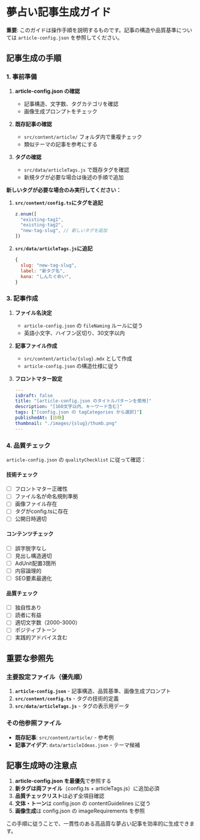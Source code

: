 # 夢占い記事生成ガイド

**重要**: このガイドは操作手順を説明するものです。記事の構造や品質基準については `article-config.json` を参照してください。

## 記事生成の手順

### 1. 事前準備
1. **article-config.json の確認**
   - 記事構造、文字数、タグカテゴリを確認
   - 画像生成プロンプトをチェック

2. **既存記事の確認**
   - `src/content/article/` フォルダ内で重複チェック
   - 類似テーマの記事を参考にする

3. **タグの確認**
   - `src/data/articleTags.js` で既存タグを確認
   - 新規タグが必要な場合は後述の手順で追加

**新しいタグが必要な場合のみ実行してください：**

1. **`src/content/config.ts`にタグを追記**
   ```typescript
   z.enum([
     "existing-tag1",
     "existing-tag2", 
     "new-tag-slug", // 新しいタグを追加
   ])
   ```

2. **`src/data/articleTags.js`に追記**
   ```javascript
   {
     slug: "new-tag-slug",
     label: "新タグ名",
     kana: "しんたぐめい",
   }
   ```

### 3. 記事作成
1. **ファイル名決定**
   - `article-config.json` の `fileNaming` ルールに従う
   - 英語小文字、ハイフン区切り、30文字以内

2. **記事ファイル作成**
   - `src/content/article/{slug}.mdx` として作成
   - `article-config.json` の構造仕様に従う

3. **フロントマター設定**
   ```yaml
   ---
   isDraft: false
   title: "[article-config.json のタイトルパターンを使用]"
   description: "[160文字以内、キーワード含む]"
   tags: ["[config.json の tagCategories から選択]"]
   publishedAt: [日時]
   thumbnail: "./images/{slug}/thumb.png"
   ---
   ```

### 4. 品質チェック
`article-config.json` の `qualityChecklist` に従って確認：

#### 技術チェック
- [ ] フロントマター正確性
- [ ] ファイル名が命名規則準拠
- [ ] 画像ファイル存在
- [ ] タグがconfig.tsに存在
- [ ] 公開日時適切

#### コンテンツチェック
- [ ] 誤字脱字なし
- [ ] 見出し構造適切
- [ ] AdUnit配置3箇所
- [ ] 内容論理的
- [ ] SEO要素最適化

#### 品質チェック
- [ ] 独自性あり
- [ ] 読者に有益
- [ ] 適切文字数（2000-3000）
- [ ] ポジティブトーン
- [ ] 実践的アドバイス含む

## 重要な参照先

### 主要設定ファイル（優先順）
1. **`article-config.json`** - 記事構造、品質基準、画像生成プロンプト
2. **`src/content/config.ts`** - タグの技術的定義
3. **`src/data/articleTags.js`** - タグの表示用データ

### その他参照ファイル
- **既存記事**: `src/content/article/` - 参考例
- **記事アイデア**: `data/articleIdeas.json` - テーマ候補

## 記事生成時の注意点

1. **article-config.json を最優先**で参照する
2. **新タグは両ファイル**（config.ts + articleTags.js）に追加必須
3. **品質チェックリスト**は必ず全項目確認
4. **文体・トーン**は config.json の contentGuidelines に従う
5. **画像生成**は config.json の imageRequirements を参照

この手順に従うことで、一貫性のある高品質な夢占い記事を効率的に生成できます。